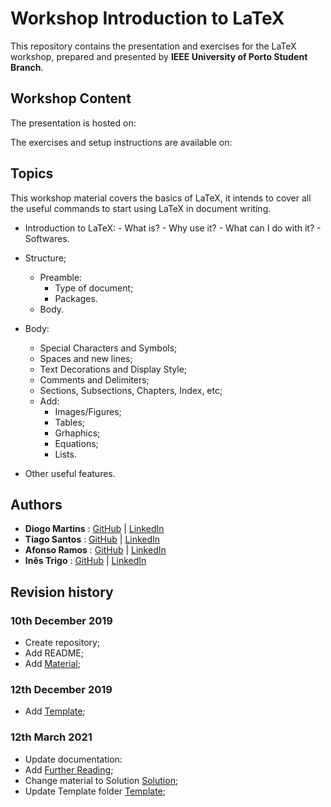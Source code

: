 # Workshop Introduction to LaTeX

This repository contains the presentation and exercises for the LaTeX workshop, prepared and presented by **IEEE University of Porto Student Branch**.

## Workshop Content

The presentation is hosted on: 

The exercises and setup instructions are available on:

## Topics

This workshop material covers the basics of LaTeX, it intends to cover all the useful commands to start using LaTeX in document writing.

- Introduction to LaTeX:
		- What is?
		- Why use it?
		- What can I do with it?
		- Softwares.

- Structure;
	- Preamble:
		- Type of document;
		- Packages.
	- Body.

- Body:
	- Special Characters and Symbols;
	- Spaces and new lines;
	- Text Decorations and Display Style;
	- Comments and Delimiters;
	- Sections, Subsections, Chapters, Index, etc;
	- Add:
		- Images/Figures;
		- Tables;
		- Grhaphics;
		- Equations;
		- Lists.
- Other useful features.

## Authors

- **Diogo Martins** : [GitHub](https://github.com/diogomartins96) | [LinkedIn](https://www.linkedin.com/in/diogocostamartins/)
- **Tiago Santos** : [GitHub](https://github.com/TiagoSantosDev) | [LinkedIn](https://www.linkedin.com/in/tiago-santos-developer/)
- **Afonso Ramos** : [GitHub](https://github.com/afonsojramos) | [LinkedIn](https://www.linkedin.com/in/afonsojramos/)
- **Inês Trigo** : [GitHub](https://github.com/iitriigo) | [LinkedIn](https://www.linkedin.com/in/in%C3%AAs-trigo-alves-b08611173/)

## Revision history

### 10th December 2019

- Create repository;
- Add README;
- Add [Material](https://github.com/ieeeupsb/workshop-LaTeX/tree/master/material);

### 12th December 2019

- Add [Template](https://github.com/ieeeupsb/workshop-LaTeX/tree/master/template);


### 12th March 2021

- Update documentation: 
- Add [Further Reading](https://github.com/ieeeupsb/workshop-LaTeX/tree/master/Further%20Reading);
- Change material to Solution [Solution](https://github.com/ieeeupsb/workshop-LaTeX/tree/master/Solution);
- Update Template folder [Template](https://github.com/ieeeupsb/workshop-LaTeX/tree/master/template);
